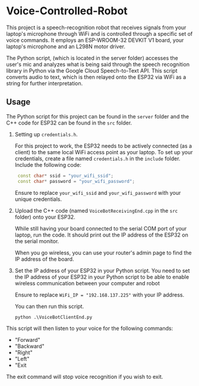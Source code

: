# Voice-Controlled-Robot

This project is a speech-recognition robot that receives signals from your laptop's microphone through WiFi and is controlled through a specific set of voice commands.
It employs an ESP-WROOM-32 DEVKIT V1 board, your laptop's microphone and an L298N motor driver.

The Python script, (which is located in the server folder) accesses the user's mic and analyzes what is being said through the speech recognition library in Python via the Google Cloud Speech-to-Text API. This script converts audio to text, which is then relayed onto the ESP32 via WiFi as a string for further interpretation.

## Usage

The Python script for this project can be found in the ``server`` folder and the C++ code for ESP32 can be found in the ``src`` folder. 

1. Setting up ``credentials.h``.
   
   For this project to work, the ESP32 needs to be actively connected (as a client) to the same local WiFi access point as your laptop. To set up your credentials, create a file named ``credentials.h`` in the ``include`` folder. Include the following code:

   ```c++
    const char* ssid = "your_wifi_ssid";  
    const char* password = "your_wifi_password";
   ```
   Ensure to replace ``your_wifi_ssid`` and ``your_wifi_password`` with your unique credentials.

 2. Upload the C++ code (named ``VoiceBotReceivingEnd.cpp`` in the ``src`` folder) onto your ESP32.
    
    While still having your board connected to the serial COM port of your laptop, run the code. It should print out the IP address of the ESP32 on the serial monitor.

    When you go wireless, you can use your router's admin page to find the IP address of the board.

3. Set the IP address of your ESP32 in your Python script.
   You need to set the IP address of your ESP32 in your Python script to be able to enable wireless communication between your computer and robot

   Ensure to replace ``WiFi_IP = "192.168.137.225"`` with your IP address.

   You can then run this script.
   ```Python
   python .\VoiceBotClientEnd.py
   ```
 This script will then listen to your voice for the following commands:
 
 <ul><li>"Forward"</li>
 
 <li>"Backward"</li>

 <li>"Right"</li> 
 
 <li>"Left"</li>
 
 <li>"Exit</li></ul>

 The exit command will stop voice recognition if you wish to exit.

   
